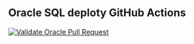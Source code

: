 ## Oracle SQL deploty GitHub Actions
[![Validate Oracle Pull Request](https://github.com/mfoiadelli/hello-github-actions/actions/workflows/validate-oracle-pull-request.yml/badge.svg&kill_cache=1)](https://github.com/mfoiadelli/hello-github-actions/actions/workflows/validate-oracle-pull-request.yml)
